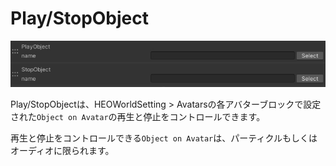 
# Play/StopObject
![PlayStopObject](img/PlayStopObject.jpg)

Play/StopObjectは、HEOWorldSetting > Avatarsの各アバターブロックで設定された`Object on Avatar`の再生と停止をコントロールできます。

再生と停止をコントロールできる`Object on Avatar`は、パーティクルもしくはオーディオに限られます。